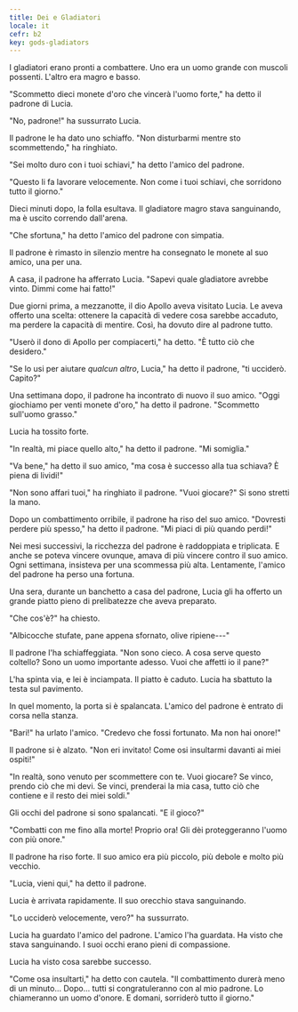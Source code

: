 ```yaml
---
title: Dei e Gladiatori
locale: it
cefr: b2
key: gods-gladiators
---
```


I gladiatori erano pronti a combattere. Uno era un uomo grande con muscoli possenti. L'altro era magro e basso.

"Scommetto dieci monete d'oro che vincerà l'uomo forte," ha detto il padrone di Lucia.

"No, padrone!" ha sussurrato Lucia.

Il padrone le ha dato uno schiaffo. "Non disturbarmi mentre sto scommettendo," ha ringhiato.

"Sei molto duro con i tuoi schiavi," ha detto l'amico del padrone.

"Questo li fa lavorare velocemente. Non come i tuoi schiavi, che sorridono tutto il giorno."

Dieci minuti dopo, la folla esultava. Il gladiatore magro stava sanguinando, ma è uscito correndo dall'arena.

"Che sfortuna," ha detto l'amico del padrone con simpatia.

Il padrone è rimasto in silenzio mentre ha consegnato le monete al suo amico, una per una.

A casa, il padrone ha afferrato Lucia. "Sapevi quale gladiatore avrebbe vinto. Dimmi come hai fatto!"

Due giorni prima, a mezzanotte, il dio Apollo aveva visitato Lucia. Le aveva offerto una scelta: ottenere la capacità di vedere cosa sarebbe accaduto, ma perdere la capacità di mentire. Così, ha dovuto dire al padrone tutto.

"Userò il dono di Apollo per compiacerti," ha detto. "È tutto ciò che desidero."

"Se lo usi per aiutare *qualcun altro*, Lucia," ha detto il padrone, "ti ucciderò. Capito?"

Una settimana dopo, il padrone ha incontrato di nuovo il suo amico. "Oggi giochiamo per venti monete d'oro," ha detto il padrone. "Scommetto sull'uomo grasso."

Lucia ha tossito forte.

"In realtà, mi piace quello alto," ha detto il padrone. "Mi somiglia."

"Va bene," ha detto il suo amico, "ma cosa è successo alla tua schiava? È piena di lividi!"

"Non sono affari tuoi," ha ringhiato il padrone. "Vuoi giocare?" Si sono stretti la mano.

Dopo un combattimento orribile, il padrone ha riso del suo amico. "Dovresti perdere più spesso," ha detto il padrone. "Mi piaci di più quando perdi!"

Nei mesi successivi, la ricchezza del padrone è raddoppiata e triplicata. E anche se poteva vincere ovunque, amava di più vincere contro il suo amico. Ogni settimana, insisteva per una scommessa più alta. Lentamente, l'amico del padrone ha perso una fortuna.

Una sera, durante un banchetto a casa del padrone, Lucia gli ha offerto un grande piatto pieno di prelibatezze che aveva preparato.

"Che cos'è?" ha chiesto.

"Albicocche stufate, pane appena sfornato, olive ripiene---"

Il padrone l'ha schiaffeggiata. "Non sono cieco. A cosa serve questo coltello? Sono un uomo importante adesso. Vuoi che affetti io il pane?"

L'ha spinta via, e lei è inciampata. Il piatto è caduto. Lucia ha sbattuto la testa sul pavimento.

In quel momento, la porta si è spalancata. L'amico del padrone è entrato di corsa nella stanza.

"Bari!" ha urlato l'amico. "Credevo che fossi fortunato. Ma non hai onore!"

Il padrone si è alzato. "Non eri invitato! Come osi insultarmi davanti ai miei ospiti!"

"In realtà, sono venuto per scommettere con te. Vuoi giocare? Se vinco, prendo ciò che mi devi. Se vinci, prenderai la mia casa, tutto ciò che contiene e il resto dei miei soldi."

Gli occhi del padrone si sono spalancati. "E il gioco?"

"Combatti con me fino alla morte! Proprio ora! Gli dèi proteggeranno l'uomo con più onore."

Il padrone ha riso forte. Il suo amico era più piccolo, più debole e molto più vecchio.

"Lucia, vieni qui," ha detto il padrone.

Lucia è arrivata rapidamente. Il suo orecchio stava sanguinando.

"Lo ucciderò velocemente, vero?" ha sussurrato.

Lucia ha guardato l'amico del padrone. L'amico l'ha guardata. Ha visto che stava sanguinando. I suoi occhi erano pieni di compassione.

Lucia ha visto cosa sarebbe successo.

"Come osa insultarti," ha detto con cautela. "Il combattimento durerà meno di un minuto... Dopo... tutti si congratuleranno con al mio padrone. Lo chiameranno un uomo d'onore. E domani, sorriderò tutto il giorno."